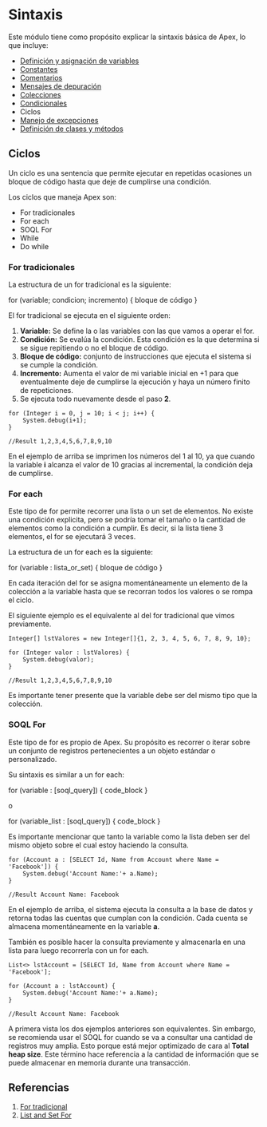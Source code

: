 # Sintaxis

Este módulo tiene como propósito explicar la sintaxis básica de Apex, lo que incluye:

- [Definición y asignación de variables]() 
- [Constantes]()
- [Comentarios]()
- [Mensajes de depuración]()
- [Colecciones]()
- [Condicionales]()
- Ciclos
- [Manejo de excepciones]()
- [Definición de clases y métodos]()

## Ciclos

Un ciclo es una sentencia que permite ejecutar en repetidas ocasiones un bloque de código hasta que deje de cumplirse una condición.

Los ciclos que maneja Apex son:  

- For tradicionales
- For each
- SOQL For
- While
- Do while

### For tradicionales

La estructura de un for tradicional es la siguiente: 

for (variable; condicion; incremento) {
    bloque de código
}

El for tradicional se ejecuta en el siguiente orden:

1. **Variable:** Se define la o las variables con las que vamos a operar el for.
2. **Condición:** Se evalúa la condición. Esta condición es la que determina si se sigue repitiendo o no el bloque de código. 
3. **Bloque de código:** conjunto de instrucciones que ejecuta el sistema si se cumple la condición.
4. **Incremento:** Aumenta el valor de mi variable inicial en +1 para que eventualmente deje de cumplirse la ejecución y haya un número finito de repeticiones. 
5. Se ejecuta todo nuevamente desde el paso **2**. 

```Apex
for (Integer i = 0, j = 10; i < j; i++) {
    System.debug(i+1);
}

//Result 1,2,3,4,5,6,7,8,9,10
``` 
En el ejemplo de arriba se imprimen los números del 1 al 10, ya que cuando la variable **i** alcanza el valor de 10 gracias al incremental, la condición deja de cumplirse.

### For each

Este tipo de for permite recorrer una lista o un set de elementos. No existe una condición explicita, pero se podría tomar el tamaño o la cantidad de elementos como la condición a cumplir. Es decir, si la lista tiene 3 elementos, el for se ejecutará 3 veces. 

La estructura de un for each es la siguiente: 

for (variable : lista_or_set) {
     bloque de código
}

En cada iteración del for se asigna momentáneamente un elemento de la colección a la variable hasta que se recorran todos los valores o se rompa el ciclo. 

El siguiente ejemplo es el equivalente al del for tradicional que vimos previamente. 

```Apex
Integer[] lstValores = new Integer[]{1, 2, 3, 4, 5, 6, 7, 8, 9, 10};

for (Integer valor : lstValores) {
    System.debug(valor);
}

//Result 1,2,3,4,5,6,7,8,9,10
``` 
Es importante tener presente que la variable debe ser del mismo tipo que la colección.  

### SOQL For

Este tipo de for es propio de Apex. Su propósito es recorrer o iterar sobre un conjunto de registros pertenecientes a un objeto estándar o personalizado. 

Su sintaxis es similar a un for each:

for (variable : [soql_query]) {
    code_block
}

o

for (variable_list : [soql_query]) {
    code_block
}

Es importante mencionar que tanto la variable como la lista deben ser del mismo objeto sobre el cual estoy haciendo la consulta.

```Apex
for (Account a : [SELECT Id, Name from Account where Name = 'Facebook']) {
    System.debug('Account Name:'+ a.Name);
}

//Result Account Name: Facebook
``` 

En el ejemplo de arriba, el sistema ejecuta la consulta a la base de datos y retorna todas las cuentas que cumplan con la condición. Cada cuenta se almacena momentáneamente en la variable **a**. 

También es posible hacer la consulta previamente y almacenarla en una lista para luego recorrerla con un for each. 

```Apex
List<> lstAccount = [SELECT Id, Name from Account where Name = 'Facebook'];

for (Account a : lstAccount) {
    System.debug('Account Name:'+ a.Name);
}

//Result Account Name: Facebook
``` 
A primera vista los dos ejemplos anteriores son equivalentes. Sin embargo, se recomienda usar el SOQL for cuando se va a consultar una cantidad de registros muy amplia. Esto porque está mejor optimizado de cara al **Total heap size**. Este término hace referencia a la cantidad de información que se puede almacenar en memoria durante una transacción. 

## Referencias

1. [For tradicional]()
2. [List and Set For]()
